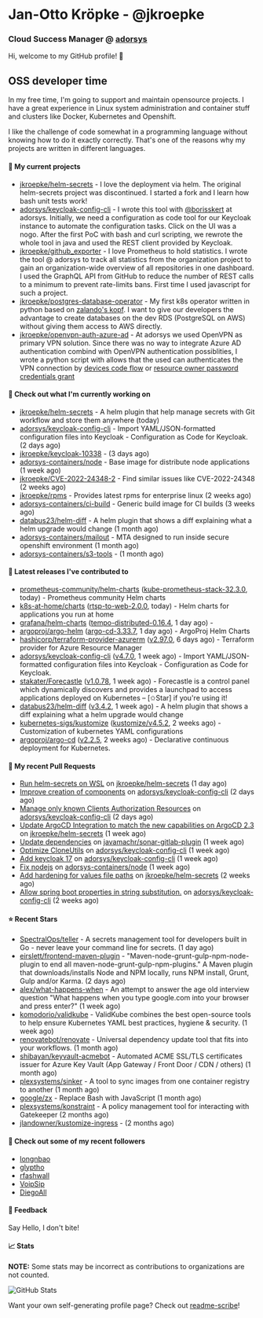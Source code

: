# Jan-Otto Kröpke - @jkroepke
### Cloud Success Manager @ [adorsys](https://github.com/adorsys)

Hi, welcome to my GitHub profile! 👋

## OSS developer time
In my free time, I'm going to support and maintain opensource projects. I have a great experience in Linux system administration and container stuff and clusters like Docker, Kubernetes and Openshift.

I like the challenge of code somewhat in a programming language without knowing how to do it exactly correctly. That's one of the reasons why my projects are written in different languages.

#### 🌱 My current projects
- [jkroepke/helm-secrets](https://github.com/jkroepke/helm-secrets) - I love the deployment via helm. The original helm-secrets project was discontinued. I started a fork and I learn how bash unit tests work!
- [adorsys/keycloak-config-cli](https://github.com/adorsys/keycloak-config-cli) - I wrote this tool with [@borisskert](https://github.com/borisskert) at adorsys. Initially, we need a configuration as code tool for our Keycloak instance to automate the configuration tasks. Click on the UI was a nogo. After the first PoC with bash and curl scripting, we rewrote the whole tool in java and used the REST client provided by Keycloak.
- [jkroepke/github_exporter](https://github.com/jkroepke/github_exporter) - I love Prometheus to hold statistics. I wrote the tool @ adorsys to track all statistics from the organization project to gain an organization-wide overview of all repositories in one dashboard. I used the GraphQL API from GitHub to reduce the number of REST calls to a minimum to prevent rate-limits bans. First time I used javascript for such a project.
- [jkroepke/postgres-database-operator](https://github.com/jkroepke/postgres-database-operator) - My first k8s operator written in python based on [zalando's kopf](https://github.com/zalando-incubator/kopf). I want to give our developers the advantage to create databases on the dev RDS (PostgreSQL on AWS) without giving them access to AWS directly.
- [jkroepke/openvpn-auth-azure-ad](https://github.com/jkroepke/openvpn-auth-azure-ad) - At adorsys we used OpenVPN as primary VPN solution. Since there was no way to integrate Azure AD authentication combind with OpenVPN authentication possiblities, I wrote a python script with allows that the used can authenticates the VPN connection by [devices code flow](https://docs.microsoft.com/en-us/azure/active-directory/develop/v2-oauth2-device-code) or [resource owner password credentials grant](https://docs.microsoft.com/en-us/azure/active-directory/develop/v2-oauth-ropc)

#### 👷 Check out what I'm currently working on

- [jkroepke/helm-secrets](https://github.com/jkroepke/helm-secrets) - A helm plugin that help manage secrets with Git workflow and store them anywhere (today)
- [adorsys/keycloak-config-cli](https://github.com/adorsys/keycloak-config-cli) - Import YAML/JSON-formatted configuration files into Keycloak - Configuration as Code for Keycloak. (2 days ago)
- [jkroepke/keycloak-10338](https://github.com/jkroepke/keycloak-10338) -  (3 days ago)
- [adorsys-containers/node](https://github.com/adorsys-containers/node) - Base image for distribute node applications (1 week ago)
- [jkroepke/CVE-2022-24348-2](https://github.com/jkroepke/CVE-2022-24348-2) - Find similar issues like CVE-2022-24348 (2 weeks ago)
- [jkroepke/rpms](https://github.com/jkroepke/rpms) - Provides latest rpms for enterprise linux (2 weeks ago)
- [adorsys-containers/ci-build](https://github.com/adorsys-containers/ci-build) - Generic build image for CI builds (3 weeks ago)
- [databus23/helm-diff](https://github.com/databus23/helm-diff) - A helm plugin that shows a diff explaining what a helm upgrade would change (1 month ago)
- [adorsys-containers/mailout](https://github.com/adorsys-containers/mailout) - MTA designed to run inside secure openshift environment (1 month ago)
- [adorsys-containers/s3-tools](https://github.com/adorsys-containers/s3-tools) -  (1 month ago)

#### 🔭 Latest releases I've contributed to

- [prometheus-community/helm-charts](https://github.com/prometheus-community/helm-charts) ([kube-prometheus-stack-32.3.0](https://github.com/prometheus-community/helm-charts/releases/tag/kube-prometheus-stack-32.3.0), today) - Prometheus community Helm charts
- [k8s-at-home/charts](https://github.com/k8s-at-home/charts) ([rtsp-to-web-2.0.0](https://github.com/k8s-at-home/charts/releases/tag/rtsp-to-web-2.0.0), today) - Helm charts for applications you run at home
- [grafana/helm-charts](https://github.com/grafana/helm-charts) ([tempo-distributed-0.16.4](https://github.com/grafana/helm-charts/releases/tag/tempo-distributed-0.16.4), 1 day ago) - 
- [argoproj/argo-helm](https://github.com/argoproj/argo-helm) ([argo-cd-3.33.7](https://github.com/argoproj/argo-helm/releases/tag/argo-cd-3.33.7), 1 day ago) - ArgoProj Helm Charts
- [hashicorp/terraform-provider-azurerm](https://github.com/hashicorp/terraform-provider-azurerm) ([v2.97.0](https://github.com/hashicorp/terraform-provider-azurerm/releases/tag/v2.97.0), 6 days ago) - Terraform provider for Azure Resource Manager
- [adorsys/keycloak-config-cli](https://github.com/adorsys/keycloak-config-cli) ([v4.7.0](https://github.com/adorsys/keycloak-config-cli/releases/tag/v4.7.0), 1 week ago) - Import YAML/JSON-formatted configuration files into Keycloak - Configuration as Code for Keycloak.
- [stakater/Forecastle](https://github.com/stakater/Forecastle) ([v1.0.78](https://github.com/stakater/Forecastle/releases/tag/v1.0.78), 1 week ago) - Forecastle is a control panel which dynamically discovers and provides a launchpad to access applications deployed on Kubernetes  – [✩Star] if you&#39;re using it!
- [databus23/helm-diff](https://github.com/databus23/helm-diff) ([v3.4.2](https://github.com/databus23/helm-diff/releases/tag/v3.4.2), 1 week ago) - A helm plugin that shows a diff explaining what a helm upgrade would change
- [kubernetes-sigs/kustomize](https://github.com/kubernetes-sigs/kustomize) ([kustomize/v4.5.2](https://github.com/kubernetes-sigs/kustomize/releases/tag/kustomize%2Fv4.5.2), 2 weeks ago) - Customization of kubernetes YAML configurations
- [argoproj/argo-cd](https://github.com/argoproj/argo-cd) ([v2.2.5](https://github.com/argoproj/argo-cd/releases/tag/v2.2.5), 2 weeks ago) - Declarative continuous deployment for Kubernetes.

#### 🔨 My recent Pull Requests

- [Run helm-secrets on WSL](https://github.com/jkroepke/helm-secrets/pull/196) on [jkroepke/helm-secrets](https://github.com/jkroepke/helm-secrets) (1 day ago)
- [Improve creation of components](https://github.com/adorsys/keycloak-config-cli/pull/647) on [adorsys/keycloak-config-cli](https://github.com/adorsys/keycloak-config-cli) (2 days ago)
- [Manage only known Clients Authorization Resources](https://github.com/adorsys/keycloak-config-cli/pull/646) on [adorsys/keycloak-config-cli](https://github.com/adorsys/keycloak-config-cli) (2 days ago)
- [Update ArgoCD Integration to match the new capabilities on ArgoCD 2.3](https://github.com/jkroepke/helm-secrets/pull/191) on [jkroepke/helm-secrets](https://github.com/jkroepke/helm-secrets) (1 week ago)
- [Update dependencies](https://github.com/javamachr/sonar-gitlab-plugin/pull/22) on [javamachr/sonar-gitlab-plugin](https://github.com/javamachr/sonar-gitlab-plugin) (1 week ago)
- [Optimize CloneUtils](https://github.com/adorsys/keycloak-config-cli/pull/638) on [adorsys/keycloak-config-cli](https://github.com/adorsys/keycloak-config-cli) (1 week ago)
- [Add keycloak 17](https://github.com/adorsys/keycloak-config-cli/pull/637) on [adorsys/keycloak-config-cli](https://github.com/adorsys/keycloak-config-cli) (1 week ago)
- [Fix nodejs](https://github.com/adorsys-containers/node/pull/7) on [adorsys-containers/node](https://github.com/adorsys-containers/node) (1 week ago)
- [Add hardening for values file paths](https://github.com/jkroepke/helm-secrets/pull/188) on [jkroepke/helm-secrets](https://github.com/jkroepke/helm-secrets) (2 weeks ago)
- [Allow spring boot properties in string substitution.](https://github.com/adorsys/keycloak-config-cli/pull/635) on [adorsys/keycloak-config-cli](https://github.com/adorsys/keycloak-config-cli) (2 weeks ago)

#### ⭐ Recent Stars

- [SpectralOps/teller](https://github.com/SpectralOps/teller) - A secrets management tool for developers built in Go - never leave your command line for secrets. (1 day ago)
- [eirslett/frontend-maven-plugin](https://github.com/eirslett/frontend-maven-plugin) - &#34;Maven-node-grunt-gulp-npm-node-plugin to end all maven-node-grunt-gulp-npm-plugins.&#34; A Maven plugin that downloads/installs Node and NPM locally, runs NPM install, Grunt, Gulp and/or Karma. (2 days ago)
- [alex/what-happens-when](https://github.com/alex/what-happens-when) - An attempt to answer the age old interview question &#34;What happens when you type google.com into your browser and press enter?&#34; (1 week ago)
- [komodorio/validkube](https://github.com/komodorio/validkube) - ValidKube combines the best open-source tools to help ensure Kubernetes YAML best practices, hygiene &amp; security. (1 week ago)
- [renovatebot/renovate](https://github.com/renovatebot/renovate) - Universal dependency update tool that fits into your workflows. (1 month ago)
- [shibayan/keyvault-acmebot](https://github.com/shibayan/keyvault-acmebot) - Automated ACME SSL/TLS certificates issuer for Azure Key Vault (App Gateway / Front Door / CDN / others) (1 month ago)
- [plexsystems/sinker](https://github.com/plexsystems/sinker) - A tool to sync images from one container registry to another (1 month ago)
- [google/zx](https://github.com/google/zx) - Replace Bash with JavaScript (1 month ago)
- [plexsystems/konstraint](https://github.com/plexsystems/konstraint) - A policy management tool for interacting with Gatekeeper (2 months ago)
- [jlandowner/kustomize-ingress](https://github.com/jlandowner/kustomize-ingress) -  (2 months ago)

#### 👯 Check out some of my recent followers

- [longnbao](https://github.com/longnbao)
- [glyptho](https://github.com/glyptho)
- [rfashwall](https://github.com/rfashwall)
- [VoipSip](https://github.com/VoipSip)
- [DiegoAll](https://github.com/DiegoAll)

#### 💬 Feedback

Say Hello, I don't bite!

#### 📈 Stats

**NOTE:** Some stats may be incorrect as contributions to organizations
are not counted.

![GitHub Stats](https://github-readme-stats.vercel.app/api?username=jkroepke&count_private=false&theme=tokyonight&show_icons=true)

Want your own self-generating profile page? Check out [readme-scribe](https://github.com/muesli/readme-scribe)!
